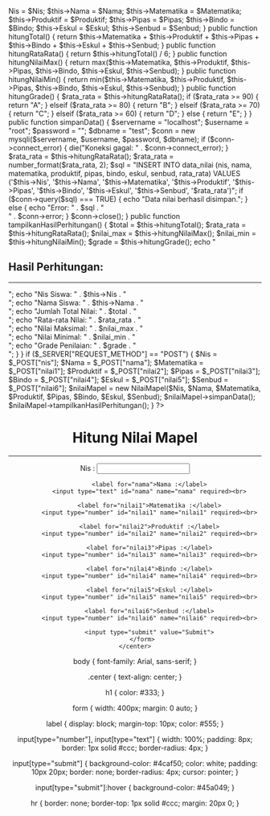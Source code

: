 <?php

class NilaiMapel
{
    private $Nis;
    private $Nama;
    private $Matematika;
    private $Produktif;
    private $Pipas;
    private $Bindo;
    private $Eskul;
    private $Senbud;

    public function __construct($Nis, $Nama, $Matematika, $Produktif, $Pipas, $Bindo, $Eskul, $Senbud)
    {
        $this->Nis = $Nis;
        $this->Nama = $Nama;
        $this->Matematika = $Matematika;
        $this->Produktif = $Produktif;
        $this->Pipas = $Pipas;
        $this->Bindo = $Bindo;
        $this->Eskul = $Eskul;
        $this->Senbud = $Senbud;
    }

    public function hitungTotal()
    {
        return $this->Matematika + $this->Produktif + $this->Pipas + $this->Bindo + $this->Eskul + $this->Senbud;
    }

    public function hitungRataRata()
    {
        return $this->hitungTotal() / 6;
    }

    public function hitungNilaiMax()
    {
        return max($this->Matematika, $this->Produktif, $this->Pipas, $this->Bindo, $this->Eskul, $this->Senbud);
    }

    public function hitungNilaiMin()
    {
        return min($this->Matematika, $this->Produktif, $this->Pipas, $this->Bindo, $this->Eskul, $this->Senbud);
    }

    public function hitungGrade()
    {
        $rata_rata = $this->hitungRataRata();
        if ($rata_rata >= 90) {
            return "A";
        } elseif ($rata_rata >= 80) {
            return "B";
        } elseif ($rata_rata >= 70) {
            return "C";
        } elseif ($rata_rata >= 60) {
            return "D";
        } else {
            return "E";
        }
    }

    public function simpanData()
    {
        $servername = "localhost";
        $username = "root";
        $password = "";
        $dbname = "test";

        $conn = new mysqli($servername, $username, $password, $dbname);

        if ($conn->connect_error) {
            die("Koneksi gagal: " . $conn->connect_error);
        }

        $rata_rata = $this->hitungRataRata();
        $rata_rata = number_format($rata_rata, 2);

        $sql = "INSERT INTO data_nilai (nis, nama, matematika, produktif, pipas, bindo, eskul, senbud, rata_rata)
                VALUES ('$this->Nis', '$this->Nama', '$this->Matematika', '$this->Produktif', '$this->Pipas', '$this->Bindo', '$this->Eskul', '$this->Senbud', '$rata_rata')";

        if ($conn->query($sql) === TRUE) {
            echo "Data nilai berhasil disimpan.";
        } else {
            echo "Error: " . $sql . "<br>" . $conn->error;
        }

        $conn->close();
    }

    public function tampilkanHasilPerhitungan()
    {
        $total = $this->hitungTotal();
        $rata_rata = $this->hitungRataRata();
        $nilai_max = $this->hitungNilaiMax();
        $nilai_min = $this->hitungNilaiMin();
        $grade = $this->hitungGrade();

        echo "<br><h2>Hasil Perhitungan:</h2><hr>";
        echo "Nis Siswa: " . $this->Nis . "<br>";
        echo "Nama Siswa: " . $this->Nama . "<br>";
        echo "Jumlah Total Nilai: " . $total . "<br>";
        echo "Rata-rata Nilai: " . $rata_rata . "<br>";
        echo "Nilai Maksimal: " . $nilai_max . "<br>";
        echo "Nilai Minimal: " . $nilai_min . "<br>";
        echo "Grade Penilaian: " . $grade . "<br>";
    }
}

if ($_SERVER["REQUEST_METHOD"] == "POST") {
    $Nis = $_POST["nis"];
    $Nama = $_POST["nama"];
    $Matematika = $_POST["nilai1"];
    $Produktif = $_POST["nilai2"];
    $Pipas = $_POST["nilai3"];
    $Bindo = $_POST["nilai4"];
    $Eskul = $_POST["nilai5"];
    $Senbud = $_POST["nilai6"];

    $nilaiMapel = new NilaiMapel($Nis, $Nama, $Matematika, $Produktif, $Pipas, $Bindo, $Eskul, $Senbud);
    $nilaiMapel->simpanData();
    $nilaiMapel->tampilkanHasilPerhitungan();
}
?>

<!DOCTYPE html>
<html lang="en">
<head>
    <meta charset="UTF-8">
    <meta http-equiv="X-UA-Compatible" content="IE=edge">
    <meta name="viewport" content="width=device-width, initial-scale=1.0">
    <title>Hitung Nilai Mapel</title>
    <link rel="stylesheet" href="style.css">
</head>
<body>
    <center>
        <h1>Hitung Nilai Mapel</h1>
        <hr>
        <form action="" method="post">
            <label for="nis">Nis :</label>
            <input type="number" id="nis" name="nis" required><br>

            <label for="nama">Nama :</label>
            <input type="text" id="nama" name="nama" required><br>

            <label for="nilai1">Matematika :</label>
            <input type="number" id="nilai1" name="nilai1" required><br>

            <label for="nilai2">Produktif :</label>
            <input type="number" id="nilai2" name="nilai2" required><br>

            <label for="nilai3">Pipas :</label>
            <input type="number" id="nilai3" name="nilai3" required><br>

            <label for="nilai4">Bindo :</label>
            <input type="number" id="nilai4" name="nilai4" required><br>

            <label for="nilai5">Eskul :</label>
            <input type="number" id="nilai5" name="nilai5" required><br>

            <label for="nilai6">Senbud :</label>
            <input type="number" id="nilai6" name="nilai6" required><br>

            <input type="submit" value="Submit">
        </form>
    </center>
</body>
</html>


body {
    font-family: Arial, sans-serif;
  }
  
  .center {
    text-align: center;
  }
  
  h1 {
    color: #333;
  }
  
  form {
    width: 400px;
    margin: 0 auto;
  }
  
  label {
    display: block;
    margin-top: 10px;
    color: #555;
  }
  
  input[type="number"],
  input[type="text"] {
    width: 100%;
    padding: 8px;
    border: 1px solid #ccc;
    border-radius: 4px;
  }
  
  input[type="submit"] {
    background-color: #4caf50;
    color: white;
    padding: 10px 20px;
    border: none;
    border-radius: 4px;
    cursor: pointer;
  }
  
  input[type="submit"]:hover {
    background-color: #45a049;
  }
  
  hr {
    border: none;
    border-top: 1px solid #ccc;
    margin: 20px 0;
  }
  